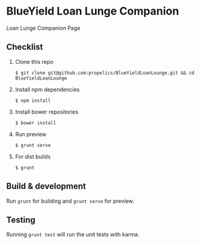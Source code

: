 # BlueYield Loan Lunge Companion

Loan Lunge Companion Page

## Checklist

1. Clone this repo

	`$ git clone git@github.com:propelics/BlueYieldLoanLounge.git && cd BlueYieldLoanLounge`

1. Install npm dependencies

	`$ npm install`

1. Install bower repositories

	`$ bower install`

1. Run preview
	
	`$ grunt serve`

1. For dist builds

	`$ grunt`

## Build & development

Run `grunt` for building and `grunt serve` for preview.

## Testing

Running `grunt test` will run the unit tests with karma.
